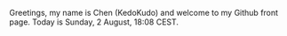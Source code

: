 Greetings, my name is Chen (KedoKudo) and welcome to my Github front page.  Today is Sunday, 2 August, 18:08 CEST.